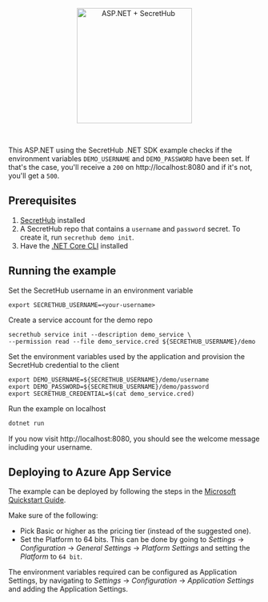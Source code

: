 <p align="center">
  <img src="https://secrethub.io/img/integrations/aspnet/github-banner.png?v1" alt="ASP.NET + SecretHub" height="230">
</p>
<br/>

This ASP.NET using the SecretHub .NET SDK example checks if the environment variables `DEMO_USERNAME` and `DEMO_PASSWORD` have been set. If that's the case, you'll receive a `200` on http://localhost:8080 and if it's not, you'll get a `500`.

## Prerequisites
1. [SecretHub](https://secrethub.io/docs/start/getting-started/#install) installed
1. A SecretHub repo that contains a `username` and `password` secret. To create it, run `secrethub demo init`.
1. Have the [.NET Core CLI](https://docs.microsoft.com/en-us/dotnet/core/tools/) installed

## Running the example

Set the SecretHub username in an environment variable
```
export SECRETHUB_USERNAME=<your-username>
```

Create a service account for the demo repo
```
secrethub service init --description demo_service \
--permission read --file demo_service.cred ${SECRETHUB_USERNAME}/demo
```

Set the environment variables used by the application and provision the SecretHub credential to the client
```
export DEMO_USERNAME=${SECRETHUB_USERNAME}/demo/username
export DEMO_PASSWORD=${SECRETHUB_USERNAME}/demo/password
export SECRETHUB_CREDENTIAL=$(cat demo_service.cred)
```

Run the example on localhost
```bash
dotnet run
```

If you now visit http://localhost:8080, you should see the welcome message including your username.

## Deploying to Azure App Service
The example can be deployed by following the steps in the [Microsoft Quickstart Guide](https://docs.microsoft.com/en-us/azure/app-service/quickstart-dotnetcore). 

Make sure of the following:
- Pick Basic or higher as the pricing tier (instead of the suggested one).
- Set the Platform to 64 bits. This can be done by going to _Settings_ -> _Configuration_ -> _General Settings_ -> _Platform Settings_ and setting the _Platform_ to `64 bit`.

The environment variables required can be configured as Application Settings, by navigating to _Settings_ -> _Configuration_ -> _Application Settings_ and adding the Application Settings.
